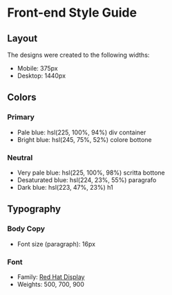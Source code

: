 # Front-end Style Guide

## Layout

The designs were created to the following widths:

- Mobile: 375px
- Desktop: 1440px

## Colors

### Primary

- Pale blue: hsl(225, 100%, 94%) div container
- Bright blue: hsl(245, 75%, 52%) colore bottone

### Neutral

- Very pale blue: hsl(225, 100%, 98%) scritta bottone
- Desaturated blue: hsl(224, 23%, 55%) paragrafo
- Dark blue: hsl(223, 47%, 23%) h1

## Typography

### Body Copy

- Font size (paragraph): 16px

### Font

- Family: [Red Hat Display](https://fonts.google.com/specimen/Red+Hat+Display)
- Weights: 500, 700, 900
